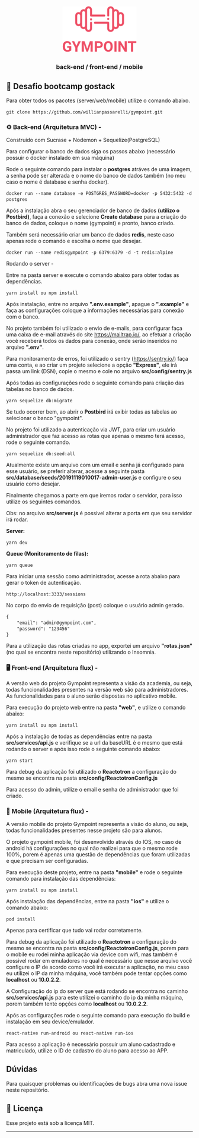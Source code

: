 <h1 align="center">
  <img alt="Gympoint" title="Gympoint" src="logo.png" width="200px" />
</h1>

<h3 align="center">
  back-end / front-end / mobile
</h3>

## 🚀 Desafio bootcamp gostack

Para obter todos os pacotes (server/web/mobile) utilize o comando abaixo.

```
git clone https://github.com/willianpassarelli/gympoint.git
```

### ⚙ Back-end (Arquitetura MVC) -
Construido com Sucrase + Nodemon + Sequelize(PostgreSQL)

Para configurar o banco de dados siga os passos abaixo (necessário possuir o docker instalado em sua máquina)

Rode o seguinte comando para instalar o **postgres** atráves de uma imagem, a senha pode ser alterada e o nome do banco de dados também (no meu caso o nome é database e senha docker).
```
docker run --name database -e POSTGRES_PASSWORD=docker -p 5432:5432 -d postgres
```
Após a instalação abra o seu gerenciador de banco de dados **(utilizo o Postbird)**,
faça a conexão e selecione **Create database** para a criação do banco de dados, coloque o nome (gympoint) e pronto, banco criado.

Também será necessário criar um banco de dados **redis**, neste caso apenas rode o comando e escolha o nome que desejar.

```
docker run --name redisgympoint -p 6379:6379 -d -t redis:alpine
```

Rodando o server -

Entre na pasta server e execute o comando abaixo para obter todas as dependências.
```
yarn install ou npm install
```

Após instalação, entre no arquivo **".env.example"**, apague o **".example"** e faça as configurações coloque a informações necessárias para conexão com o banco.

No projeto também foi utilizado o envio de e-mails, para configurar faça uma caixa de e-mail através do site https://mailtrap.io/, ao efetuar a criação você receberá todos os dados para conexão, onde serão inseridos no arquivo **".env"**.

Para monitoramento de erros, foi utilizado o sentry (https://sentry.io/) faça uma conta, e ao criar um projeto selecione a opção **"Express"**, ele irá passa um link (DSN), copie o mesmo e cole no arquivo **src/config/sentry.js**

Após todas as configurações rode o seguinte comando para criação das tabelas no banco de dados.
```
yarn sequelize db:migrate
```
Se tudo ocorrer bem, ao abrir o **Postbird** irá exibir todas as tabelas ao selecionar o banco "gympoint".

No projeto foi utilizado a autenticação via JWT, para criar um usuário administrador que faz acesso as rotas que apenas o mesmo terá acesso, rode o seguinte comando.

```
yarn sequelize db:seed:all
```

Atualmente existe um arquivo com um email e senha já configurado para esse usuário,
se preferir alterar, acesse a seguinte pasta **src/database/seeds/20191119010017-admin-user.js** e configure o seu usuário como desejar.

Finalmente chegamos a parte em que iremos rodar o servidor, para isso utilize os seguintes comandos.

Obs: no arquivo **src/server.js** é possivel alterar a porta em que seu servidor irá rodar.

**Server:**
```
yarn dev
```
**Queue (Monitoramento de filas):**
```
yarn queue
```

Para iniciar uma sessão como administrador, acesse a rota abaixo para gerar o token de autenticação.

```
http://localhost:3333/sessions
```
No corpo do envio de requisição (post) coloque o usuário admin gerado. 
```
{
	"email": "admin@gympoint.com",
	"password": "123456"
}
```

Para a utilização das rotas criadas no app, exportei um arquivo **"rotas.json"** (no qual se encontra neste repositório) utilizando o Insomnia.


### 🖥 Front-end (Arquitetura flux) -

A versão web do projeto Gympoint representa a visão da academia, ou seja, todas funcionalidades presentes na versão web são para administradores. As funcionalidades para o aluno serão dispostas no aplicativo mobile.

Para execução do projeto web entre na pasta **"web"**, e utilize o comando abaixo:

```
yarn install ou npm install
```

Após a instalação de todas as dependências entre na pasta **src/services/api.js**
e verifique se a url da baseURL é o mesmo que está rodando o server e após isso rode o seguinte comando abaixo:

```
yarn start
```

Para debug da aplicação foi utilizado o **Reactotron** a configuração do mesmo se encontra na pasta **src/config/ReactotronConfig.js**

Para acesso do admin, utilize o email e senha de administrador que foi criado.

### 📱 Mobile (Arquitetura flux) -

A versão mobile do projeto Gympoint representa a visão do aluno, ou seja, todas funcionalidades presentes nesse projeto são para alunos.

O projeto gympoint mobile, foi desenvolvido através do IOS, no caso de android há configurações no qual não realizei para que o mesmo rode 100%, porem é apenas uma questão de dependências que foram utilizadas e que precisam ser configuradas.

Para execução deste projeto, entre na pasta **"mobile"** e rode o seguinte comando para instalação das dependências:

```
yarn install ou npm install
```

Após instalação das dependências, entre na pasta **"ios"** e utilize o comando abaixo:

```
pod install
```
Apenas para certificar que tudo vai rodar corretamente.

Para debug da aplicação foi utilizado o **Reactotron** a configuração do mesmo se encontra na pasta **src/config/ReactotronConfig.js**, porem para o mobile eu rodei minha aplicação via device com wifi, mas também é possivel rodar em emuladores no qual é necessário que nesse arquivo você configure o IP de acordo como você irá executar a aplicação, no meu caso eu utilizei o IP da minha máquina, você também pode tentar opções como **localhost** ou **10.0.2.2**.

A Configuração do ip do server que está rodando se encontra no caminho **src/services/api.js** para este utilizei o caminho do ip da minha máquina, porem também tente opções como **localhost** ou **10.0.2.2**.

Após as configurações rode o seguinte comando para execução do build e instalação em seu device/emulador.

```
react-native run-android ou react-native run-ios
```

Para acesso a aplicação é necessário possuir um aluno cadastrado e matriculado, utilize o ID de cadastro do aluno para acesso ao APP.

## Dúvidas

Para quaisquer problemas ou identificações de bugs abra uma nova issue neste repositório. 

## 📝 Licença

Esse projeto está sob a licença MIT.

---

